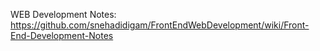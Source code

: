 WEB Development Notes: https://github.com/snehadidigam/FrontEndWebDevelopment/wiki/Front-End-Development-Notes
